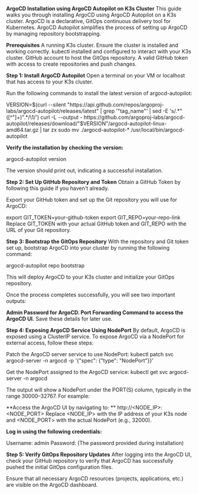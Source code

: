 **ArgoCD Installation using ArgoCD Autopilot on K3s Cluster**
This guide walks you through installing ArgoCD using ArgoCD Autopilot on a K3s cluster. ArgoCD is a declarative, GitOps continuous delivery tool for Kubernetes. ArgoCD Autopilot simplifies the process of setting up ArgoCD by managing repository bootstrapping.

**Prerequisites**
A running K3s cluster. Ensure the cluster is installed and working correctly.
kubectl installed and configured to interact with your K3s cluster.
GitHub account to host the GitOps repository.
A valid GitHub token with access to create repositories and push changes.

**Step 1: Install ArgoCD Autopilot**
Open a terminal on your VM or localhost that has access to your K3s cluster.

Run the following commands to install the latest version of argocd-autopilot:

VERSION=$(curl --silent "https://api.github.com/repos/argoproj-labs/argocd-autopilot/releases/latest" | grep '"tag_name"' | sed -E 's/.*"([^"]+)".*/\1/')
curl -L --output - https://github.com/argoproj-labs/argocd-autopilot/releases/download/"$VERSION"/argocd-autopilot-linux-amd64.tar.gz | tar zx
sudo mv ./argocd-autopilot-* /usr/local/bin/argocd-autopilot


**Verify the installation by checking the version:**

argocd-autopilot version

The version should print out, indicating a successful installation.

**Step 2: Set Up GitHub Repository and Token**
Obtain a GitHub Token by following this guide if you haven't already.

Export your GitHub token and set up the Git repository you will use for ArgoCD:

export GIT_TOKEN=your-github-token
export GIT_REPO=your-repo-link
Replace GIT_TOKEN with your actual GitHub token and GIT_REPO with the URL of your Git repository.


**Step 3: Bootstrap the GitOps Repository**
With the repository and Git token set up, bootstrap ArgoCD into your cluster by running the following command:

argocd-autopilot repo bootstrap

This will deploy ArgoCD to your K3s cluster and initialize your GitOps repository.

Once the process completes successfully, you will see two important outputs:

**Admin Password for ArgoCD.
Port Forwarding Command to access the ArgoCD UI.**
Save these details for later use.

**Step 4: Exposing ArgoCD Service Using NodePort**
By default, ArgoCD is exposed using a ClusterIP service. To expose ArgoCD via a NodePort for external access, follow these steps:

Patch the ArgoCD server service to use NodePort:
kubectl patch svc argocd-server -n argocd -p '{"spec": {"type": "NodePort"}}'

Get the NodePort assigned to the ArgoCD service:
kubectl get svc argocd-server -n argocd

The output will show a NodePort under the PORT(S) column, typically in the range 30000–32767. For example:

**Access the ArgoCD UI by navigating to:
**
http://<NODE_IP>:<NODE_PORT>
Replace <NODE_IP> with the IP address of your K3s node and <NODE_PORT> with the actual NodePort (e.g., 32000).

**Log in using the following credentials:**

Username: admin
Password: (The password provided during installation)

**Step 5: Verify GitOps Repository Updates**
After logging into the ArgoCD UI, check your GitHub repository to verify that ArgoCD has successfully pushed the initial GitOps configuration files.

Ensure that all necessary ArgoCD resources (projects, applications, etc.) are visible on the ArgoCD dashboard.
